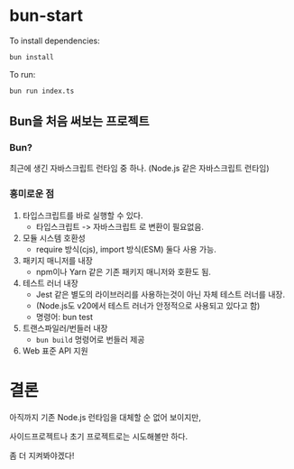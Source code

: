# bun-start

To install dependencies:

```bash
bun install
```

To run:

```bash
bun run index.ts
```

## Bun을 처음 써보는 프로젝트

### Bun?
최근에 생긴 자바스크립트 런타임 중 하나. (Node.js 같은 자바스크립트 런타임)

### 흥미로운 점

1. 타입스크립트를 바로 실행할 수 있다. 
    - 타입스크립트 -> 자바스크립트 로 변환이 필요없음.
2. 모듈 시스템 호환성
    - require 방식(cjs), import 방식(ESM) 둘다 사용 가능.
3. 패키지 매니저를 내장
    - npm이나 Yarn 같은 기존 패키지 매니저와 호환도 됨.
4. 테스트 러너 내장
    - Jest 같은 별도의 라이브러리를 사용하는것이 아닌 자체 테스트 러너를 내장.
    - (Node.js도 v20에서 테스트 러너가 안정적으로 사용되고 있다고 함)
    - 명령어: bun test
5. 트랜스파일러/번들러 내장
    - ```bun build``` 멍령어로 번들러 제공
6. Web 표준 API 지원

# 결론
아직까지 기존 Node.js 런타임을 대체할 순 없어 보이지만,

사이드프로젝트나 초기 프로젝트로는 시도해볼만 하다.

좀 더 지켜봐야겠다!